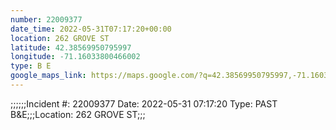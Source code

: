 ```yaml
---
number: 22009377
date_time: 2022-05-31T07:17:20+00:00
location: 262 GROVE ST
latitude: 42.38569950795997
longitude: -71.16033800466002
type: B E
google_maps_link: https://maps.google.com/?q=42.38569950795997,-71.16033800466002
---
```


;;;;;;Incident #: 22009377   Date: 2022-05-31 07:17:20   Type: PAST B&E;;;Location: 262 GROVE ST;;;
